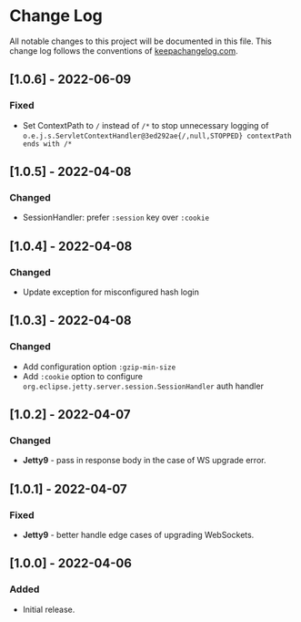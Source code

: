 # Change Log
All notable changes to this project will be documented in this file. This change log follows the conventions of [keepachangelog.com](http://keepachangelog.com/).

## [1.0.6] - 2022-06-09
### Fixed
- Set ContextPath to `/` instead of `/*` to stop unnecessary logging of `o.e.j.s.ServletContextHandler@3ed292ae{/,null,STOPPED} contextPath ends with /*`

## [1.0.5] - 2022-04-08
### Changed
- SessionHandler: prefer `:session` key over `:cookie`

## [1.0.4] - 2022-04-08
### Changed
- Update exception for misconfigured hash login

## [1.0.3] - 2022-04-08
### Changed
- Add configuration option `:gzip-min-size`
- Add `:cookie` option to configure `org.eclipse.jetty.server.session.SessionHandler` auth handler

## [1.0.2] - 2022-04-07
### Changed
- **Jetty9** - pass in response body in the case of WS upgrade error.


## [1.0.1] - 2022-04-07
### Fixed
- **Jetty9** - better handle edge cases of upgrading WebSockets.


## [1.0.0] - 2022-04-06
### Added
- Initial release.
